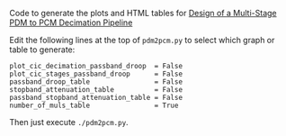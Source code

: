 
Code to generate the plots and HTML tables for 
[Design of a Multi-Stage PDM to PCM Decimation Pipeline](https://tomverbeure.github.io/2020/12/20/Design-of-a-Multi-Stage-PDM-to-PCM-Decimation-Pipeline.html#coming-up)

Edit the following lines at the top of `pdm2pcm.py` to select which graph or
table to generate:

```
plot_cic_decimation_passband_droop  = False
plot_cic_stages_passband_droop      = False
passband_droop_table                = False
stopband_attenuation_table          = False
passband_stopband_attenuation_table = False
number_of_muls_table                = True
```

Then just execute `./pdm2pcm.py`.

